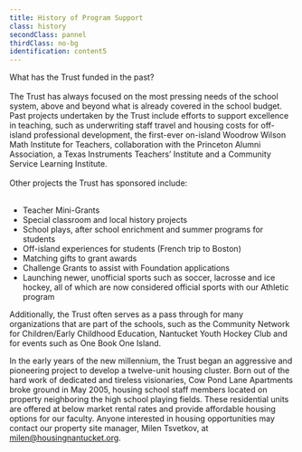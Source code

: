 ```yaml
---
title: History of Program Support
class: history
secondClass: pannel
thirdClass: no-bg
identification: content5
---
```

What has the Trust funded in the past?<br /><br />
The Trust has always focused on the most pressing needs of the school system, above and beyond what is already covered in the school budget.  Past projects undertaken by the Trust include efforts to support excellence in teaching, such as underwriting staff travel and housing costs for off-island professional development, the first-ever on-island Woodrow Wilson Math Institute for Teachers, collaboration with the Princeton Alumni Association, a Texas Instruments Teachers’ Institute and a Community Service Learning Institute.
<br /><br />
Other projects the Trust has sponsored include:<br /><br />
<ul class="content-ul">
    <li>Teacher Mini-Grants</li>
    <li>Special classroom and local history projects</li>
    <li>School plays, after school enrichment and summer programs for students</li>
    <li>Off-island experiences for students (French trip to Boston)</li>
    <li>Matching gifts to grant awards</li>
    <li>Challenge Grants to assist with Foundation applications</li>
    <li>Launching newer, unofficial sports such as soccer, lacrosse and ice hockey, all of which are now considered official sports with our Athletic program</li>
</ul>
Additionally, the Trust often serves as a pass through for many organizations that are part of the schools, such as the Community Network for Children/Early Childhood Education, Nantucket Youth Hockey Club and for events such as One Book One Island.

In the early years of the new millennium, the Trust began an aggressive and pioneering project to develop a twelve-unit housing cluster.  Born out of the hard work of dedicated and tireless visionaries, Cow Pond Lane Apartments broke ground in May 2005, housing school staff members located on property neighboring the high school playing fields.  These residential units are offered at below market rental rates and provide affordable housing options for our faculty. Anyone interested in housing opportunities may contact our property site manager, Milen Tsvetkov, at  [milen@housingnantucket.org](milen@housingnantucket.org).
